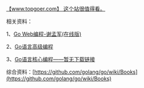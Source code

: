 [【www.topgoer.com】 这个站很值得看。](http://www.topgoer.com/%E5%85%B6%E4%BB%96/Swagger.html?h=swaggo)


相关资料：

1、[Go Web编程-谢孟军(在线版)](https://github.com/astaxie/build-web-application-with-golang/blob/master/zh/preface.md)

2、[Go语言高级编程](https://chai2010.gitbooks.io/advanced-go-programming-book/content/)

3、[Go语言核心编程——暂无下载链接]()


综合资料：[https://github.com/golang/go/wiki/Books](https://github.com/golang/go/wiki/Books)
